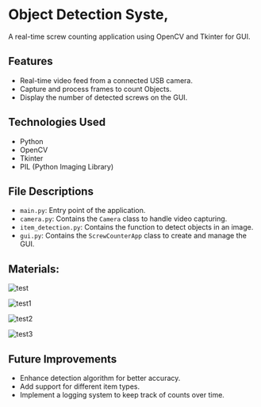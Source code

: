 # Object Detection Syste,

A real-time screw counting application using OpenCV and Tkinter for GUI.

## Features
- Real-time video feed from a connected USB camera.
- Capture and process frames to count Objects.
- Display the number of detected screws on the GUI.

## Technologies Used
- Python
- OpenCV
- Tkinter
- PIL (Python Imaging Library)

## File Descriptions
- `main.py`: Entry point of the application.
- `camera.py`: Contains the `Camera` class to handle video capturing.
- `item_detection.py`: Contains the function to detect objects in an image.
- `gui.py`: Contains the `ScrewCounterApp` class to create and manage the GUI.
## Materials:

![test](https://github.com/DachiBR/Object-Detection-System/assets/75274431/d6968f1e-ae3b-403e-b25f-0436feed9b8a)


![test1](https://github.com/DachiBR/Object-Detection-System/assets/75274431/cd330e2d-9b00-435c-aebe-50d176ca8188)

![test2](https://github.com/DachiBR/Object-Detection-System/assets/75274431/42eed2cd-2691-4ca5-a33b-2603f6142f79)

![test3](https://github.com/DachiBR/Object-Detection-System/assets/75274431/5d029f75-1d96-4363-abf3-bff288c11ad9)


## Future Improvements
- Enhance detection algorithm for better accuracy.
- Add support for different item types.
- Implement a logging system to keep track of counts over time.
